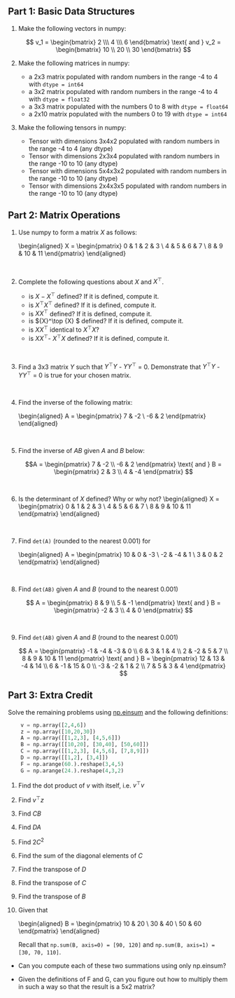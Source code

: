 <!-- #region -->
## Part 1:  Basic Data Structures

1. Make the following vectors in numpy:

    $$
    v_1 = 
    \begin{bmatrix}
    2 \\\
    4 \\\
    6
    \end{bmatrix}
    \text{ and }
    v_2 = 
    \begin{bmatrix}
    10 \\
    20 \\
    30
    \end{bmatrix}
    $$


2. Make the following matrices in numpy:
    * a 2x3 matrix populated with random numbers in the range -4 to 4 with `dtype = int64`
    * a 3x2 matrix populated with random numbers in the range -4 to 4 with `dtype = float32`
    * a 3x3 matrix populated with the numbers 0 to 8 with `dtype = float64`
    * a 2x10 matrix populated with the numbers 0 to 19 with `dtype = int64`


3. Make the following tensors in numpy:
    * Tensor with dimensions 3x4x2 populated with random numbers in the range -4 to 4 (any dtype)
    * Tensor with dimensions 2x3x4 populated with random numbers in the range -10 to 10 (any dtype)
    * Tensor with dimensions 5x4x3x2 populated with random numbers in the range -10 to 10 (any dtype)
    * Tensor with dimensions 2x4x3x5 populated with random numbers in the range -10 to 10 (any dtype)


## Part 2: Matrix Operations

1. Use numpy to form a matrix $X$ as follows:

    \begin{aligned}
    X =
    \begin{pmatrix}
    0 & 1 & 2 & 3 \\
    4 & 5 & 6 & 7 \\
    8 & 9 & 10 & 11
    \end{pmatrix}
    \end{aligned}
    
   &nbsp;
   
2. Complete the following questions about ${X}$ and ${X}^\top$.

    * is ${X} - {X}^\top$ defined? If it is defined, compute it.
    * is ${X}^\top {X}^\top$ defined? If it is defined, compute it.
    * is ${X} {X}^\top$ defined? If it is defined, compute it.
    * is ${X}^\top {X} $ defined? If it is defined, compute it.
    * is ${X} {X}^\top$ identical to ${X}^\top {X}$?
    * is ${X} {X}^\top$- ${X}^\top {X}$ defined? If it is defined, compute it.

   
   &nbsp;
   
2. Find a 3x3 matrix ${Y}$ such that ${Y}^\top {Y}$ - ${Y} {Y}^\top$ = 0.
   Demonstrate that ${Y}^\top {Y}$ - ${Y} {Y}^\top$ = 0 is true for your chosen matrix.
   
   &nbsp;
   

3. Find the inverse of the following matrix:

    \begin{aligned}
    A = 
    \begin{pmatrix}
    7 & -2 \\
    -6 & 2 
    \end{pmatrix}
    \end{aligned}
    
    &nbsp;
   

4. Find the inverse of $AB$ given $A$ and $B$ below:

    $$A = 
    \begin{pmatrix}
    7 & -2 \\
    -6 & 2 
    \end{pmatrix}
    \text{ and }
     B =
     \begin{pmatrix}
      2 & 3 \\
      4 & -4 
      \end{pmatrix}
    $$
    
    &nbsp;
   

5. Is the determinant of ${X}$ defined? Why or why not?
    \begin{aligned}
    X =
    \begin{pmatrix}
    0 & 1 & 2 & 3 \\
    4 & 5 & 6 & 7 \\
    8 & 9 & 10 & 11
    \end{pmatrix}
    \end{aligned}
    
    &nbsp;
   
   
6. Find `det(A)` (rounded to the nearest 0.001) for 

    \begin{aligned}
    A = 
    \begin{pmatrix}
    10 & 0 & -3 \\
    -2 & -4 & 1 \\
    3 & 0 & 2
    \end{pmatrix}
    \end{aligned}
    
    &nbsp;
   


7. Find `det(AB)` given $A$ and $B$ (round to the nearest 0.001)

    $$
    A = 
    \begin{pmatrix}
    8 & 9 \\
    5 & -1 
    \end{pmatrix}
    \text{ and }
    B = 
    \begin{pmatrix}
    -2 & 3 \\
    4 & 0
    \end{pmatrix}
    $$
    
    &nbsp;
   

8. Find `det(AB)` given $A$ and $B$ (round to the nearest 0.001)

    $$
    A = 
    \begin{pmatrix}
    -1 & -4 & -3 & 0 \\
    6 & 3 & 1 & 4 \\
    2 & -2 & 5 & 7 \\
    8 & 9 & 10 & 11 
    \end{pmatrix}
    \text{ and }
    B = 
    \begin{pmatrix}
    12 & 13 & -4 & 14 \\
    6 & -1 & 15 & 0 \\
    -3 & -2 & 1 & 2 \\
    7 & 5 & 3 & 4
    \end{pmatrix}
    $$


## Part 3: Extra Credit 

Solve the remaining problems using [np.einsum](https://numpy.org/doc/stable/reference/generated/numpy.einsum) and the following definitions:

```python
    v = np.array([2,4,6])
    z = np.array([10,20,30])
    A = np.array([[1,2,3], [4,5,6]])
    B = np.array([[10,20], [30,40], [50,60]])
    C = np.array([[1,2,3], [4,5,6], [7,8,9]])
    D = np.array([[1,2], [3,4]])
    F = np.arange(60.).reshape(3,4,5)
    G = np.arange(24.).reshape(4,3,2)
```

1. Find the dot product of $v$ with itself, i.e. ${v}^\top {v}$


2. Find  ${v}^\top  {z}$


3. Find ${C} {B}$


4. Find ${D} {A}$


5. Find $2{C}^2$


6. Find the sum of the diagonal elements of ${C}$


7. Find the transpose of ${D}$


8. Find the transpose of ${C}$


9. Find the transpose of ${B}$


10. Given that  

    \begin{aligned}
    B = 
    \begin{pmatrix}
    10 & 20 \\
    30 & 40 \\
    50 & 60
    \end{pmatrix}
    \end{aligned}
    
    Recall that `np.sum(B, axis=0) = [90, 120]` and `np.sum(B, axis=1) = [30, 70, 110]`.
  
    
   * Can you compute each of these two summations using only np.einsum?
    
   * Given the definitions of F and G, can you figure out how to multiply them in such a way so that the result is a 5x2 matrix?
<!-- #endregion -->

```python

```
